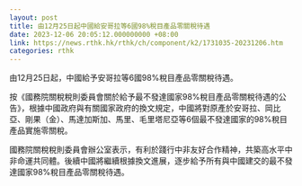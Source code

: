 ```yaml
---
layout: post
title: 由12月25日起中國給安哥拉等6國98%稅目產品零關稅待遇
date: 2023-12-06 20:05:12.000000000 +08:00
link: https://news.rthk.hk/rthk/ch/component/k2/1731035-20231206.htm
categories: rthk
---
```


由12月25日起，中國給予安哥拉等6國98%稅目產品零關稅待遇。

按《國務院關稅稅則委員會關於給予最不發達國家98%稅目產品零關稅待遇的公告》，根據中國政府與有關國家政府的換文規定，中國將對原產於安哥拉、岡比亞、剛果（金）、馬達加斯加、馬里、毛里塔尼亞等6個最不發達國家的98%稅目產品實施零關稅。

國務院關稅稅則委員會辦公室表示，有利於踐行中非友好合作精神，共築高水平中非命運共同體。後續中國將繼續根據換文進展，逐步給予所有與中國建交的最不發達國家98%稅目產品零關稅待遇。
